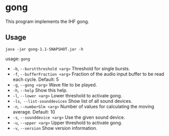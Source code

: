 # gong
This program implements the IHF gong.

## Usage
```
java -jar gong-1.1-SNAPSHOT.jar -h
```

usage: `gong`
* `-b`, `--burstthreshold <arg>`   Threshold for single bursts.
* `-f`, `--bufferFraction <arg>`   Fraction of the audio input buffer to be read each cycle. Default: 5
* `-g`, `--gong <arg>`             Wave file to be played.
* `-h`, `--help`                   Show this help.
* `-l`, `--lower <arg>`            Lower threshold to activate gong.
* `-ls`,` --list-sounddevices`     Show list of all sound devices.
* `-n`, `--numberGlm <arg>`        Number of values for calculating the moving average. Default: 10
* `-s`, `--sounddevice <arg>`      Use the given sound device.
* `-u`, `--upper <arg>`            Upper threshold to activate gong.
* `-v`, `--version`                Show version information.